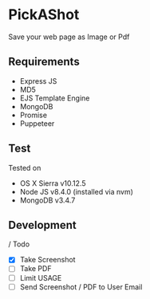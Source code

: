 # PickAShot
Save your web page as Image or Pdf

## Requirements
- Express JS
- MD5
- EJS Template Engine
- MongoDB
- Promise
- Puppeteer

## Test
Tested on 
- OS X Sierra v10.12.5
- Node JS v8.4.0 (installed via nvm)
- MongoDB v3.4.7

## Development
/ Todo
- [x] Take Screenshot
- [ ] Take PDF
- [ ] Limit USAGE
- [ ] Send Screenshot / PDF to User Email
